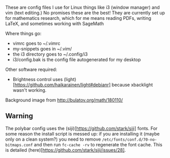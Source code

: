 These are config files I use for Linux things like i3 (window manager) and vim (text editing.)
No promises these are the best!
They are currently set up for mathematics research, which for me means reading PDFs, writing LaTeX, and sometimes working with SageMath

Where things go:
* vimrc goes to ~/.vimrc
* my-snippets goes in ~/.vim/
* the i3 directory goes to ~/.config/i3
* i3/config.bak is the config file autogenerated for my desktop 

Other software required:
* Brightness control uses (light)[https://github.com/haikarainen/light#debianr] because xbacklight wasn't working.

Background image from http://bulatov.org/math/180110/ 

## Warning
The polybar config uses the (siji)[https://github.com/stark/siji] fonts.
For some reason the install script is messed up: if you are installing it (maybe only on a clean system?) you need to remove `/etc/fonts/conf.d/70-no-bitmaps.conf` and then run `fc-cache -rv` to regenerate the font cache.
This is detailed (here)[https://github.com/stark/siji/issues/28].
